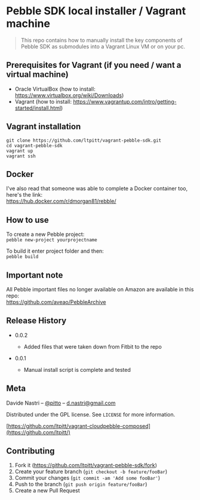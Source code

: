 # Pebble SDK local installer / Vagrant machine
> This repo contains how to manually install the key components of Pebble SDK as submodules into a Vagrant Linux VM or on your pc.

## Prerequisites for Vagrant (if you need / want a virtual machine)

- Oracle VirtualBox (how to install: https://www.virtualbox.org/wiki/Downloads)
- Vagrant (how to install: https://www.vagrantup.com/intro/getting-started/install.html)

## Vagrant installation

`git clone https://github.com/ltpitt/vagrant-pebble-sdk.git`  
`cd vagrant-pebble-sdk`  
`vagrant up`  
`vagrant ssh`  

## Docker
I've also read that someone was able to complete a Docker container too, here's the link:  
https://hub.docker.com/r/dmorgan81/rebble/

## How to use

To create a new Pebble project:  
`pebble new-project yourprojectname`  

To build it enter project folder and then:  
`pebble build`  

## Important note

All Pebble important files no longer available on Amazon are available in this repo:  
https://github.com/aveao/PebbleArchive

## Release History

* 0.0.2
    * Added files that were taken down from Fitbit to the repo

* 0.0.1
    * Manual install script is complete and tested

## Meta

Davide Nastri – [@pitto](https://twitter.com/pitto) – d.nastri@gmail.com

Distributed under the GPL license. See ``LICENSE`` for more information.

[https://github.com/ltpitt/vagrant-cloudpebble-composed](https://github.com/ltpitt/)

## Contributing

1. Fork it (<https://github.com/ltpitt/vagrant-pebble-sdk/fork>)
2. Create your feature branch (`git checkout -b feature/fooBar`)
3. Commit your changes (`git commit -am 'Add some fooBar'`)
4. Push to the branch (`git push origin feature/fooBar`)
5. Create a new Pull Request
